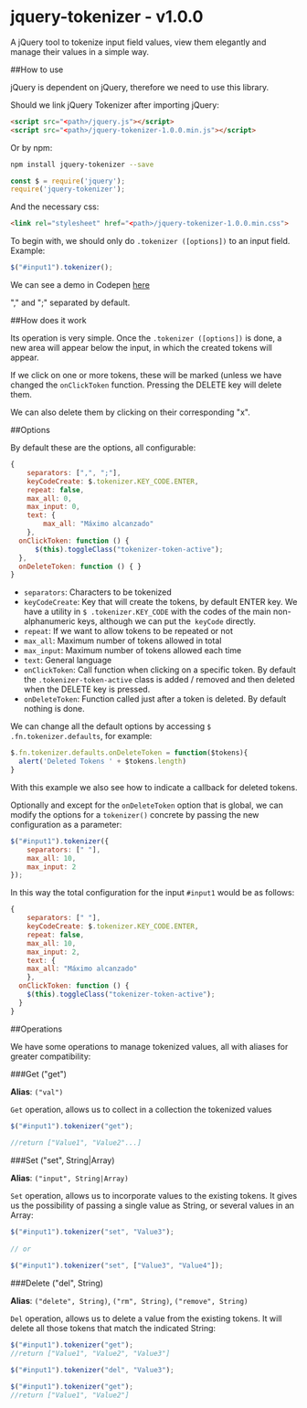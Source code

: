 # jquery-tokenizer - v1.0.0

A jQuery tool to tokenize input field values, view them elegantly and manage their values in a simple way.

##How to use

jQuery is dependent on jQuery, therefore we need to use this library.

Should we link jQuery Tokenizer after importing jQuery:

```html
<script src="<path>/jquery.js"></script>
<script src="<path>/jquery-tokenizer-1.0.0.min.js"></script>
```

Or by npm:

```bash
npm install jquery-tokenizer --save
```

```js
const $ = require('jquery');
require('jquery-tokenizer');
```

And the necessary css:

```html
<link rel="stylesheet" href="<path>/jquery-tokenizer-1.0.0.min.css">
```

To begin with, we should only do `.tokenizer ([options])` to an input field. Example:

```javascript
$("#input1").tokenizer();
```

We can see a demo in Codepen [here](http://codepen.io/lmfresneda/pen/QjwYJK)

"," and ";" separated by default.

##How does it work

Its operation is very simple. Once the `.tokenizer ([options])` is done, a new area will appear below the input, in which the created tokens will appear.

If we click on one or more tokens, these will be marked (unless we have changed the `onClickToken` function. Pressing the DELETE key will delete them.

We can also delete them by clicking on their corresponding "x".


##Options

By default these are the options, all configurable:

```javascript
{
	separators: [",", ";"],
	keyCodeCreate: $.tokenizer.KEY_CODE.ENTER,
	repeat: false,
	max_all: 0,
	max_input: 0,
	text: {
	    max_all: "Máximo alcanzado"
	},
  onClickToken: function () {
      $(this).toggleClass("tokenizer-token-active");
  },
  onDeleteToken: function () { }
}
```

* `separators`: Characters to be tokenized
* `keyCodeCreate`: Key that will create the tokens, by default ENTER key. We have a utility in `$ .tokenizer.KEY_CODE` with the codes of the main non-alphanumeric keys, although we can put the` keyCode` directly.
* `repeat`: If we want to allow tokens to be repeated or not
* `max_all`: Maximum number of tokens allowed in total
* `max_input`: Maximum number of tokens allowed each time
* `text`: General language
* `onClickToken`: Call function when clicking on a specific token. By default the `.tokenizer-token-active` class is added / removed and then deleted when the DELETE key is pressed.
* `onDeleteToken`: Function called just after a token is deleted. By default nothing is done.

We can change all the default options by accessing `$ .fn.tokenizer.defaults`, for example:

```js
$.fn.tokenizer.defaults.onDeleteToken = function($tokens){
  alert('Deleted Tokens ' + $tokens.length)
}
```

With this example we also see how to indicate a callback for deleted tokens.

Optionally and except for the `onDeleteToken` option that is global, we can modify the options for a `tokenizer()` concrete by passing the new configuration as a parameter:

```javascript
$("#input1").tokenizer({
	separators: [" "],
	max_all: 10,
	max_input: 2
});
```

In this way the total configuration for the input `#input1` would be as follows:

```javascript
{
	separators: [" "],
	keyCodeCreate: $.tokenizer.KEY_CODE.ENTER,
	repeat: false,
	max_all: 10,
	max_input: 2,
	text: {
    max_all: "Máximo alcanzado"
	},
  onClickToken: function () {
    $(this).toggleClass("tokenizer-token-active");
  }
}
```

##Operations

We have some operations to manage tokenized values, all with aliases for greater compatibility:

###Get ("get")

**Alias**: `("val")`

`Get` operation, allows us to collect in a collection the tokenized values

```javascript
$("#input1").tokenizer("get");
	
//return ["Value1", "Value2"...]
```

###Set ("set", String|Array)

**Alias**: `("input", String|Array)`

`Set` operation, allows us to incorporate values to the existing tokens. It gives us the possibility of passing a single value as String, or several values in an Array:

```javascript
$("#input1").tokenizer("set", "Value3");
	
// or

$("#input1").tokenizer("set", ["Value3", "Value4"]);
```

###Delete ("del", String)

**Alias**: `("delete", String)`, `("rm", String)`, `("remove", String)`

`Del` operation, allows us to delete a value from the existing tokens. It will delete all those tokens that match the indicated String:

```javascript
$("#input1").tokenizer("get");
//return ["Value1", "Value2", "Value3"]

$("#input1").tokenizer("del", "Value3");
	
$("#input1").tokenizer("get");
//return ["Value1", "Value2"]
```